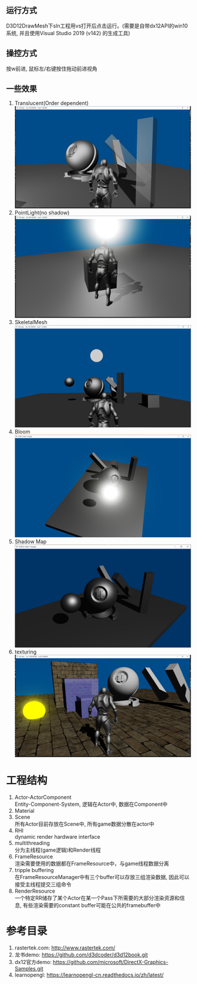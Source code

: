 ## 运行方式
D3D12DrawMesh下sln工程用vs打开后点击运行。(需要是自带dx12API的win10系统, 并且使用Visual Studio 2019 (v142) 的生成工具)
## 操控方式
按w前进, 鼠标左/右键按住拖动前进视角
## 一些效果
1. Translucent(Order dependent)  
![img](README_img/Translucent.png)
2. PointLight(no shadow)  
![img](README_img/PointLight.png)
2. SkeletalMesh  
![img](README_img/SkeletalMesh2.png)
2. Bloom  
![img](README_img/Bloom.png)
3. Shadow Map  
![img](README_img/ShadowMap2.png)
4. texturing
![img](README_img/ModelTexturing.png)


# 工程结构
1. Actor-ActorComponent  
   Entity-Component-System, 逻辑在Actor中, 数据在Component中
2. Material  
3. Scene  
   所有Actor目前存放在Scene中, 所有game数据分散在actor中
4. RHI  
   dynamic render hardware interface
5. multithreading  
   分为主线程(game逻辑)和Render线程
6. FrameResource  
   渲染需要使用的数据都在FrameResource中，与game线程数据分离
7. tripple buffering  
   在FrameResourceManager中有三个buffer可以存放三组渲染数据, 因此可以接受主线程提交三组命令
8. RenderResource  
   一个特定RR储存了某个Actor在某一个Pass下所需要的大部分渲染资源和信息, 有些渲染需要的constant buffer可能在公共的framebuffer中

# 参考目录
1. rastertek.com: http://www.rastertek.com/
2. 龙书demo: https://github.com/d3dcoder/d3d12book.git
3. dx12官方demo: https://github.com/microsoft/DirectX-Graphics-Samples.git
4. learnopengl: https://learnopengl-cn.readthedocs.io/zh/latest/




<!-- ### 相机操作方式
1. ↑↓←→或WASD控制相机位置
2. 按住鼠标左右键调整视角
3. QE上升与下降 -->
